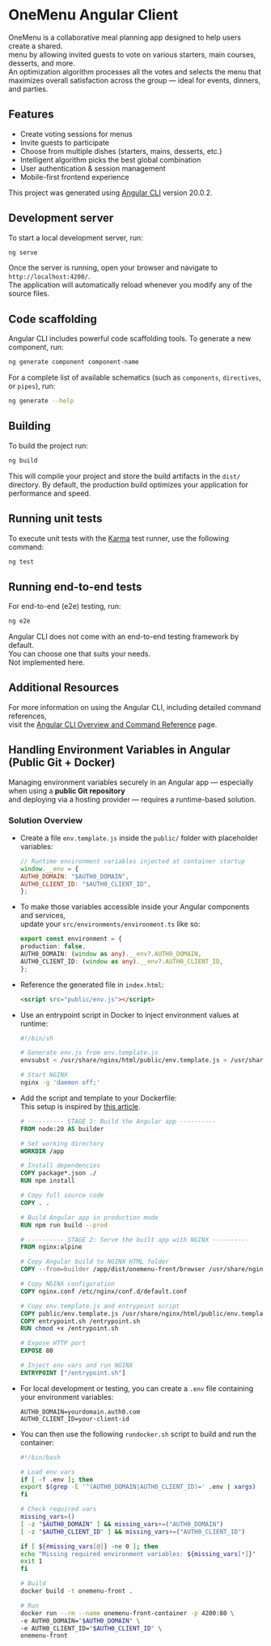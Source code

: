 # OneMenu Angular Client

OneMenu is a collaborative meal planning app designed to help users create a shared.  
menu by allowing invited guests to vote on various starters, main courses, desserts, and more.  
An optimization algorithm processes all the votes and selects the menu that  
maximizes overall satisfaction across the group — ideal for events, dinners, and parties.

## Features

- Create voting sessions for menus
- Invite guests to participate
- Choose from multiple dishes (starters, mains, desserts, etc.)
- Intelligent algorithm picks the best global combination
- User authentication & session management
- Mobile-first frontend experience

This project was generated using [Angular CLI](https://github.com/angular/angular-cli) version 20.0.2.

## Development server

To start a local development server, run:

```bash
ng serve
```

Once the server is running, open your browser and navigate to `http://localhost:4200/`.  
The application will automatically reload whenever you modify any of the source files.

## Code scaffolding

Angular CLI includes powerful code scaffolding tools. To generate a new component, run:

```bash
ng generate component component-name
```

For a complete list of available schematics (such as `components`, `directives`, or `pipes`), run:

```bash
ng generate --help
```

## Building

To build the project run:

```bash
ng build
```

This will compile your project and store the build artifacts in the `dist/` directory. By default, the production build optimizes your application for performance and speed.

## Running unit tests

To execute unit tests with the [Karma](https://karma-runner.github.io) test runner, use the following command:

```bash
ng test
```

## Running end-to-end tests

For end-to-end (e2e) testing, run:

```bash
ng e2e
```

Angular CLI does not come with an end-to-end testing framework by default.  
You can choose one that suits your needs.  
Not implemented here.

## Additional Resources

For more information on using the Angular CLI, including detailed command references,  
visit the [Angular CLI Overview and Command Reference](https://angular.dev/tools/cli) page.

## Handling Environment Variables in Angular (Public Git + Docker)

Managing environment variables securely in an Angular app — especially when using a **public Git repository**  
and deploying via a hosting provider — requires a runtime-based solution.

### Solution Overview

- Create a file `env.template.js` inside the `public/` folder with placeholder variables:

    ```js
    // Runtime environment variables injected at container startup
    window.__env = {
    AUTH0_DOMAIN: "$AUTH0_DOMAIN",
    AUTH0_CLIENT_ID: "$AUTH0_CLIENT_ID",
    };
    ```

- To make those variables accessible inside your Angular components and services,  
update your `src/environments/environment.ts` like so:

    ```ts
    export const environment = {
    production: false,
    AUTH0_DOMAIN: (window as any).__env?.AUTH0_DOMAIN,
    AUTH0_CLIENT_ID: (window as any).__env?.AUTH0_CLIENT_ID,
    };
    ```

- Reference the generated file in `index.html`:

    ```html
    <script src="public/env.js"></script>
    ```

- Use an entrypoint script in Docker to inject environment values at runtime:

    ```bash
    #!/bin/sh

    # Generate env.js from env.template.js
    envsubst < /usr/share/nginx/html/public/env.template.js > /usr/share/nginx/html/public/env.js

    # Start NGINX
    nginx -g 'daemon off;'
    ```

- Add the script and template to your Dockerfile:  
This setup is inspired by [this article](https://dextrop.medium.com/containerizing-a-angular-application-using-docker-a71968269821).

    ```Dockerfile
    # ---------- STAGE 1: Build the Angular app ----------
    FROM node:20 AS builder

    # Set working directory
    WORKDIR /app

    # Install dependencies
    COPY package*.json ./
    RUN npm install

    # Copy full source code
    COPY . .

    # Build Angular app in production mode
    RUN npm run build --prod

    # ---------- STAGE 2: Serve the built app with NGINX ----------
    FROM nginx:alpine

    # Copy Angular build to NGINX HTML folder
    COPY --from=builder /app/dist/onemenu-front/browser /usr/share/nginx/html

    # Copy NGINX configuration
    COPY nginx.conf /etc/nginx/conf.d/default.conf

    # Copy env.template.js and entrypoint script
    COPY public/env.template.js /usr/share/nginx/html/public/env.template.js
    COPY entrypoint.sh /entrypoint.sh
    RUN chmod +x /entrypoint.sh

    # Expose HTTP port
    EXPOSE 80

    # Inject env vars and run NGINX
    ENTRYPOINT ["/entrypoint.sh"]
    ```

- For local development or testing, you can create a `.env` file containing your environment variables:

    ```env
    AUTH0_DOMAIN=yourdomain.auth0.com
    AUTH0_CLIENT_ID=your-client-id
    ```

- You can then use the following `rundocker.sh` script to build and run the container:

    ```bash
    #!/bin/bash

    # Load env vars
    if [ -f .env ]; then
    export $(grep -E '^(AUTH0_DOMAIN|AUTH0_CLIENT_ID)=' .env | xargs)
    fi

    # Check required vars
    missing_vars=()
    [ -z "$AUTH0_DOMAIN" ] && missing_vars+=("AUTH0_DOMAIN")
    [ -z "$AUTH0_CLIENT_ID" ] && missing_vars+=("AUTH0_CLIENT_ID")

    if [ ${#missing_vars[@]} -ne 0 ]; then
    echo "Missing required environment variables: ${missing_vars[*]}"
    exit 1
    fi

    # Build
    docker build -t onemenu-front .

    # Run
    docker run --rm --name onemenu-front-container -p 4200:80 \
    -e AUTH0_DOMAIN="$AUTH0_DOMAIN" \
    -e AUTH0_CLIENT_ID="$AUTH0_CLIENT_ID" \
    onemenu-front
    ```
